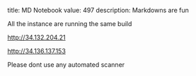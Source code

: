 title: MD Notebook
value: 497
description: Markdowns are fun

All the instance are running the same build

http://34.132.204.21

http://34.136.137.153

Please dont use any automated scanner